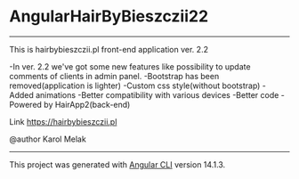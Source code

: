 # AngularHairByBieszczii22

--------------------------------

This is hairbybieszczii.pl front-end application ver. 2.2

-In ver. 2.2 we've got some new features like
possibility to update comments of clients in
admin panel.
-Bootstrap has been removed(application is lighter)
-Custom css style(without bootstrap)
-Added animations
-Better compatibility with various devices
-Better code
-Powered by HairApp2(back-end)


Link
https://hairbybieszczii.pl

@author Karol Melak

---------------------------------

This project was generated with [Angular CLI](https://github.com/angular/angular-cli) version 14.1.3.

